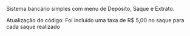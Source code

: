 Sistema bancário simples com menu de Depósito, Saque e Extrato.

Atualização do código:
Foi incluído uma taxa de R$ 5,00 no saque para cada saque realizado
